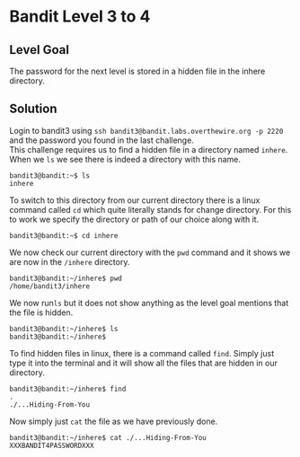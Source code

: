 
# Bandit Level 3 to 4

## Level Goal
The password for the next level is stored in a hidden file in the inhere directory.  

## Solution
Login to bandit3 using `ssh bandit3@bandit.labs.overthewire.org -p 2220` and the password you found in the last challenge.  
This challenge requires us to find a hidden file in a directory named `inhere`. When we `ls` we see there is indeed a directory with this name.
```
bandit3@bandit:~$ ls
inhere
```
To switch to this directory from our current directory there is a linux command called `cd` which quite literally stands for change directory. For this to work we specify the directory or path of our choice along with it.
```
bandit3@bandit:~$ cd inhere
```
We now check our current directory with the `pwd` command and it shows we are now in the `/inhere` directory.
```
bandit3@bandit:~/inhere$ pwd
/home/bandit3/inhere
```
We now run`ls` but it does not show anything as the level goal mentions that the file is hidden.
```
bandit3@bandit:~/inhere$ ls
bandit3@bandit:~/inhere$
```
To find hidden files in linux, there is a command called `find`. Simply just type it into the terminal and it will show all the files that are hidden in our directory.
```
bandit3@bandit:~/inhere$ find
.
./...Hiding-From-You
```
Now simply just `cat` the file as we have previously done.
```
bandit3@bandit:~/inhere$ cat ./...Hiding-From-You
XXXBANDIT4PASSWORDXXX
```
